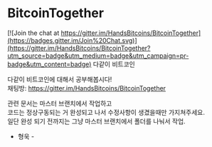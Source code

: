 # BitcoinTogether

[![Join the chat at https://gitter.im/HandsBitcoins/BitcoinTogether](https://badges.gitter.im/Join%20Chat.svg)](https://gitter.im/HandsBitcoins/BitcoinTogether?utm_source=badge&utm_medium=badge&utm_campaign=pr-badge&utm_content=badge)
다같이 비트코인

다같이 비트코인에 대해서 공부해봅시다!  
채팅방: https://gitter.im/HandsBitcoins/BitcoinTogether  

관련 문서는 마스터 브랜치에서 작업하고  
코드는 정상구동되는 거 완성되고 나서 수정사항이 생겼을때만 가지쳐주세요.  
일단 완성 되기 전까지는 그냥 마스터 브랜치에서 폴더를 나눠서 작업.  
- 형욱 -  

